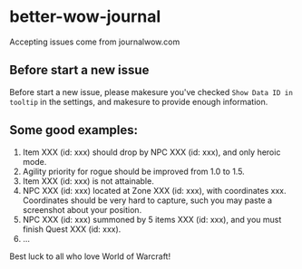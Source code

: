 # better-wow-journal

Accepting issues come from journalwow.com


## Before start a new issue

Before start a new issue, please makesure you've checked `Show Data ID in tooltip` in the settings, and makesure to provide enough information.


## Some good examples:

1. Item XXX (id: xxx) should drop by NPC XXX (id: xxx), and only heroic mode.
2. Agility priority for rogue should be improved from 1.0 to 1.5.
3. Item XXX (id: xxx) is not attainable.
4. NPC XXX (id: xxx) located at Zone XXX (id: xxx), with coordinates xxx. Coordinates should be very hard to capture, such you may paste a screenshot about your position.
5. NPC XXX (id: xxx) summoned by 5 items XXX (id: xxx), and you must finish Quest XXX (id: xxx).
6. ...


Best luck to all who love World of Warcraft!
